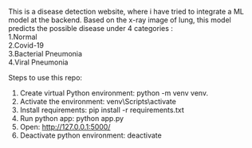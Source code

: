 This is a disease detection website, where i have tried to integrate a ML model at the backend. 
Based on the x-ray image of lung, this model predicts the possible disease under 4 categories :   
1.Normal  
2.Covid-19  
3.Bacterial Pneumonia  
4.Viral Pneumonia  

Steps to use this repo:

1. Create virtual Python environment: python -m venv venv.
2. Activate the environment: venv\Scripts\activate
3. Install requirements: pip install -r requirements.txt
4. Run python app: python app.py
5. Open: http://127.0.0.1:5000/
6. Deactivate python environment: deactivate
